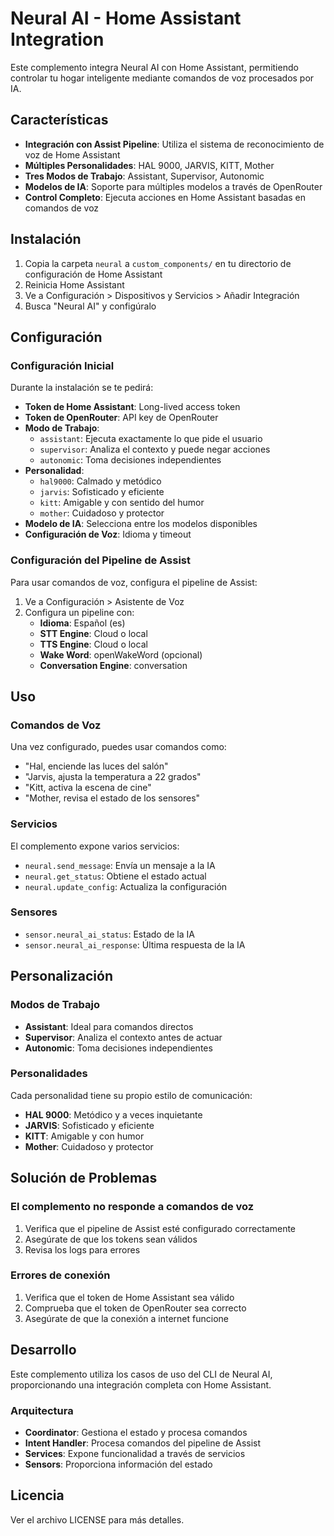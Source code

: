 # Neural AI - Home Assistant Integration

Este complemento integra Neural AI con Home Assistant, permitiendo controlar tu hogar inteligente mediante comandos de voz procesados por IA.

## Características

- **Integración con Assist Pipeline**: Utiliza el sistema de reconocimiento de voz de Home Assistant
- **Múltiples Personalidades**: HAL 9000, JARVIS, KITT, Mother
- **Tres Modos de Trabajo**: Assistant, Supervisor, Autonomic
- **Modelos de IA**: Soporte para múltiples modelos a través de OpenRouter
- **Control Completo**: Ejecuta acciones en Home Assistant basadas en comandos de voz

## Instalación

1. Copia la carpeta `neural` a `custom_components/` en tu directorio de configuración de Home Assistant
2. Reinicia Home Assistant
3. Ve a Configuración > Dispositivos y Servicios > Añadir Integración
4. Busca "Neural AI" y configúralo

## Configuración

### Configuración Inicial

Durante la instalación se te pedirá:

- **Token de Home Assistant**: Long-lived access token
- **Token de OpenRouter**: API key de OpenRouter
- **Modo de Trabajo**: 
  - `assistant`: Ejecuta exactamente lo que pide el usuario
  - `supervisor`: Analiza el contexto y puede negar acciones
  - `autonomic`: Toma decisiones independientes
- **Personalidad**: 
  - `hal9000`: Calmado y metódico
  - `jarvis`: Sofisticado y eficiente
  - `kitt`: Amigable y con sentido del humor
  - `mother`: Cuidadoso y protector
- **Modelo de IA**: Selecciona entre los modelos disponibles
- **Configuración de Voz**: Idioma y timeout

### Configuración del Pipeline de Assist

Para usar comandos de voz, configura el pipeline de Assist:

1. Ve a Configuración > Asistente de Voz
2. Configura un pipeline con:
   - **Idioma**: Español (es)
   - **STT Engine**: Cloud o local
   - **TTS Engine**: Cloud o local
   - **Wake Word**: openWakeWord (opcional)
   - **Conversation Engine**: conversation

## Uso

### Comandos de Voz

Una vez configurado, puedes usar comandos como:

- "Hal, enciende las luces del salón"
- "Jarvis, ajusta la temperatura a 22 grados"
- "Kitt, activa la escena de cine"
- "Mother, revisa el estado de los sensores"

### Servicios

El complemento expone varios servicios:

- `neural.send_message`: Envía un mensaje a la IA
- `neural.get_status`: Obtiene el estado actual
- `neural.update_config`: Actualiza la configuración

### Sensores

- `sensor.neural_ai_status`: Estado de la IA
- `sensor.neural_ai_response`: Última respuesta de la IA

## Personalización

### Modos de Trabajo

- **Assistant**: Ideal para comandos directos
- **Supervisor**: Analiza el contexto antes de actuar
- **Autonomic**: Toma decisiones independientes

### Personalidades

Cada personalidad tiene su propio estilo de comunicación:

- **HAL 9000**: Metódico y a veces inquietante
- **JARVIS**: Sofisticado y eficiente
- **KITT**: Amigable y con humor
- **Mother**: Cuidadoso y protector

## Solución de Problemas

### El complemento no responde a comandos de voz

1. Verifica que el pipeline de Assist esté configurado correctamente
2. Asegúrate de que los tokens sean válidos
3. Revisa los logs para errores

### Errores de conexión

1. Verifica que el token de Home Assistant sea válido
2. Comprueba que el token de OpenRouter sea correcto
3. Asegúrate de que la conexión a internet funcione

## Desarrollo

Este complemento utiliza los casos de uso del CLI de Neural AI, proporcionando una integración completa con Home Assistant.

### Arquitectura

- **Coordinator**: Gestiona el estado y procesa comandos
- **Intent Handler**: Procesa comandos del pipeline de Assist
- **Services**: Expone funcionalidad a través de servicios
- **Sensors**: Proporciona información del estado

## Licencia

Ver el archivo LICENSE para más detalles.
